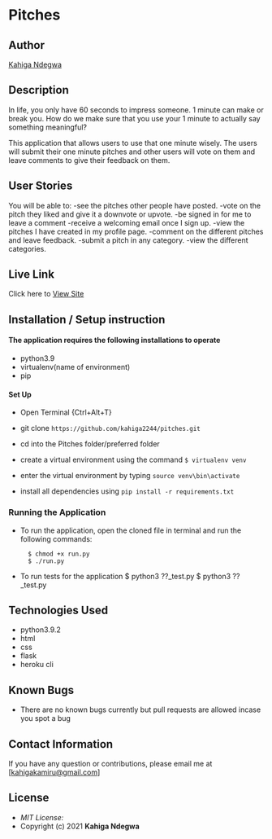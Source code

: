 # Pitches

## Author

[Kahiga Ndegwa](https://github.com/kahiga2244)

## Description
In life, you only have 60 seconds to impress someone. 1 minute can make or break you. How do we make sure that you use your 1 minute to actually say something meaningful?

This application that allows users to use that one minute wisely. The users will submit their one minute pitches and other users will vote on them and leave comments to give their feedback on them.



## User Stories

You will be able to:
-see the pitches other people have posted.
-vote on the pitch they liked and give it a downvote or upvote.
-be signed in for me to leave a comment
-receive a welcoming email once I sign up.
-view the pitches I have created in my profile page.
-comment on the different pitches and leave feedback.
-submit a pitch in any category.
-view the different categories.

## Live Link
Click here to [View Site](https://pitch-eat.herokuapp.com/)
## Installation / Setup instruction

#### The application requires the following installations to operate

- python3.9
- virtualenv(name of environment)
- pip

#### Set Up

- Open Terminal {Ctrl+Alt+T}

- git clone `https://github.com/kahiga2244/pitches.git`

- cd into the Pitches folder/preferred folder

- create a virtual environment using the command `$ virtualenv venv`

- enter the virtual environment by typing `source venv\bin\activate`

- install all dependencies using `pip install -r requirements.txt`

### Running the Application

- To run the application, open the cloned file in terminal and run the following commands:

        $ chmod +x run.py
        $ ./run.py

- To run tests for the application
  $ python3 ??_test.py
  $ python3 ??_test.py

## Technologies Used

- python3.9.2
- html
- css
- flask
- heroku cli

## Known Bugs

- There are no known bugs currently but pull requests are allowed incase you spot a bug

## Contact Information

If you have any question or contributions, please email me at [kahigakamiru@gmail.com]

## License

- _MIT License:_
- Copyright (c) 2021 **Kahiga Ndegwa**
